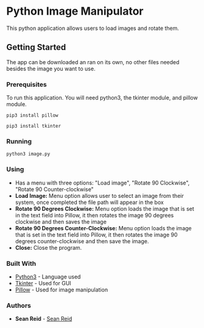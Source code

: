 # Python Image Manipulator

This python application allows users to load images and rotate them.

## Getting Started

The app can be downloaded an ran on its own, no other files needed besides the image you want to use.

### Prerequisites

To run this application. You will need python3, the tkinter module, and pillow module.

```
pip3 install pillow
```

```
pip3 install tkinter
```

### Running
```
python3 image.py
```
### Using

- Has a menu with three options: "Load image", "Rotate 90 Clockwise", "Rotate 90 Counter-clockwise"
- **Load Image:** Menu option allows user to select an image from their system, once completed the file path will appear in the box
- **Rotate 90 Degrees Clockwise:** Menu option loads the image that is set in the text field into Pillow, it then rotates the image 90 degrees clockwise and then saves the image
- **Rotate 90 Degrees Counter-Clockwise:** Menu option loads the image that is set in the text field into Pillow, it then rotates the image 90 degrees counter-clockwise and then save the image.
- **Close:** Close the program.

### Built With

* [Python3](https://www.python.org/downloads/) - Language used
* [Tkinter](https://docs.python.org/3/library/tkinter.html) - Used for GUI
* [Pillow](https://pillow.readthedocs.io/en/stable/) - Used for image manipulation

### Authors

* **Sean Reid** - [Sean Reid](https://github.com/seankreid)
